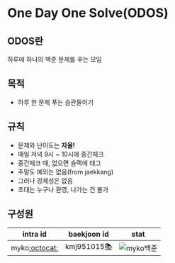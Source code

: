 # One Day One Solve(ODOS)

## ODOS란
하루에 하나의 백준 문제를 푸는 모임

## 목적
- 하루 한 문제 푸는 습관들이기

## 규칙
- 문제와 난이도는 **자율!**
- 매일 저녁 9시 ~ 10시에 중간체크
- 중간체크 때, 없으면 슬랙에 태그
- 주말도 예외는 없음(from jaekkang)
- 그러나 강제성은 없음
- 초대는 누구나 환영, 나가는 건 불가

## 구성원
|     intra id      |   baekjoon id   |                                  stat                                  |
|:-----------------:|:---------------:|:----------------------------------------------------------------------:|
| myko[:octocat:](https://github.com/Kdelphinus) | kmj951015[📚](https://solved.ac/ko/profile/kmj951015) | ![myko백준](http://mazassumnida.wtf/api/v2/generate_badge?boj=kmj951015) |

